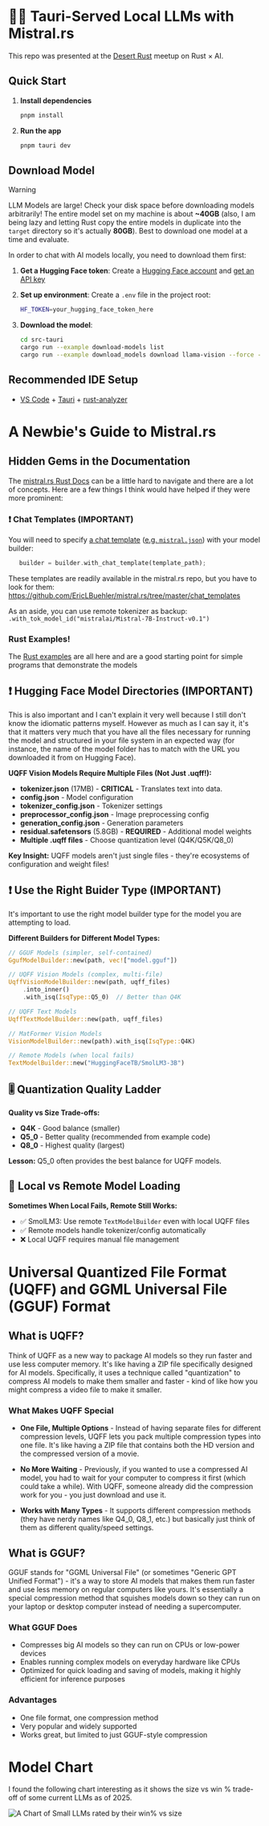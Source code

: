 # 🦙🦀 Tauri-Served Local LLMs with Mistral.rs

This repo was presented at the [Desert Rust](https://azdevs.github.io/desert-rustaceans) meetup on Rust × AI.

## Quick Start

1. **Install dependencies**

   ```bash
   pnpm install
   ```

2. **Run the app**
   ```bash
   pnpm tauri dev
   ```

## Download Model

> [!WARNING]  
> LLM Models are large! Check your disk space before downloading models arbitrarily! The entire model set on my machine is about **~40GB** (also, I am being lazy and letting Rust copy the entire models in duplicate into the `target` directory so it's actually **80GB**). Best to download one model at a time and evaluate.

In order to chat with AI models locally, you need to download them first:

1. **Get a Hugging Face token**: Create a [Hugging Face account](https://huggingface.co/) and [get an API key](https://huggingface.co/settings/tokens)

2. **Set up environment**: Create a `.env` file in the project root:

   ```bash
   HF_TOKEN=your_hugging_face_token_here
   ```

3. **Download the model**:

   ```bash
   cd src-tauri
   cargo run --example download-models list
   cargo run --example download_models download llama-vision --force --yes
   ```

## Recommended IDE Setup

- [VS Code](https://code.visualstudio.com/) + [Tauri](https://marketplace.visualstudio.com/items?itemName=tauri-apps.tauri-vscode) + [rust-analyzer](https://marketplace.visualstudio.com/items?itemName=rust-lang.rust-analyzer)

# A Newbie's Guide to Mistral.rs

## Hidden Gems in the Documentation

The [mistral.rs Rust Docs](https://ericlbuehler.github.io/mistral.rs/mistralrs/) can be a little hard to navigate and there are a lot of concepts. Here are a few things I think would have helped if they were more prominent:

### ❗ Chat Templates (IMPORTANT)

You will need to specify [a chat template](https://github.com/EricLBuehler/mistral.rs/tree/master/chat_templates) ([e.g. `mistral.json`](https://github.com/danielbank/tauri-mistral-chat/blob/main/src-tauri/examples/hello_world.rs#L187-L192)) with your model builder:

```rs
   builder = builder.with_chat_template(template_path);
```

These templates are readily available in the mistral.rs repo, but you have to look for them: https://github.com/EricLBuehler/mistral.rs/tree/master/chat_templates

As an aside, you can use remote tokenizer as backup: `.with_tok_model_id("mistralai/Mistral-7B-Instruct-v0.1")`

### Rust Examples!

The [Rust examples](https://github.com/EricLBuehler/mistral.rs/tree/master/mistralrs/examples) are all here and are a good starting point for simple programs that demonstrate the models

## ❗ Hugging Face Model Directories (IMPORTANT)

This is also important and I can't explain it very well because I still don't know the idiomatic patterns myself. However as much as I can say it, it's that it matters very much that you have all the files necessary for running the model and structured in your file system in an expected way (for instance, the name of the model folder has to match with the URL you downloaded it from on Hugging Face).

**UQFF Vision Models Require Multiple Files (Not Just .uqff!):**

- **tokenizer.json** (17MB) - **CRITICAL** - Translates text into data.
- **config.json** - Model configuration
- **tokenizer_config.json** - Tokenizer settings
- **preprocessor_config.json** - Image preprocessing config
- **generation_config.json** - Generation parameters
- **residual.safetensors** (5.8GB) - **REQUIRED** - Additional model weights
- **Multiple .uqff files** - Choose quantization level (Q4K/Q5K/Q8_0)

**Key Insight:** UQFF models aren't just single files - they're ecosystems of configuration and weight files!

## ❗ Use the Right Buider Type (IMPORTANT)

It's important to use the right model builder type for the model you are attempting to load.

**Different Builders for Different Model Types:**

```rust
// GGUF Models (simpler, self-contained)
GgufModelBuilder::new(path, vec!["model.gguf"])

// UQFF Vision Models (complex, multi-file)
UqffVisionModelBuilder::new(path, uqff_files)
    .into_inner()
    .with_isq(IsqType::Q5_0)  // Better than Q4K

// UQFF Text Models
UqffTextModelBuilder::new(path, uqff_files)

// MatFormer Vision Models
VisionModelBuilder::new(path).with_isq(IsqType::Q4K)

// Remote Models (when local fails)
TextModelBuilder::new("HuggingFaceTB/SmolLM3-3B")
```

## 🎚️ Quantization Quality Ladder

**Quality vs Size Trade-offs:**

- **Q4K** - Good balance (smaller)
- **Q5_0** - Better quality (recommended from example code)
- **Q8_0** - Highest quality (largest)

**Lesson:** Q5_0 often provides the best balance for UQFF models.

## 🚀 Local vs Remote Model Loading

**Sometimes When Local Fails, Remote Still Works:**

- ✅ SmolLM3: Use remote `TextModelBuilder` even with local UQFF files
- ✅ Remote models handle tokenizer/config automatically
- ❌ Local UQFF requires manual file management

# Universal Quantized File Format (UQFF) and GGML Universal File (GGUF) Format

## What is UQFF?

Think of UQFF as a new way to package AI models so they run faster and use less computer memory. It's like having a ZIP file specifically designed for AI models. Specifically, it uses a technique called "quantization" to compress AI models to make them smaller and faster - kind of like how you might compress a video file to make it smaller.

### What Makes UQFF Special

- **One File, Multiple Options** - Instead of having separate files for different compression levels, UQFF lets you pack multiple compression types into one file. It's like having a ZIP file that contains both the HD version and the compressed version of a movie.

- **No More Waiting** - Previously, if you wanted to use a compressed AI model, you had to wait for your computer to compress it first (which could take a while). With UQFF, someone already did the compression work for you - you just download and use it.

- **Works with Many Types** - It supports different compression methods (they have nerdy names like Q4_0, Q8_1, etc.) but basically just think of them as different quality/speed settings.

## What is GGUF?

GGUF stands for "GGML Universal File" (or sometimes "Generic GPT Unified Format") - it's a way to store AI models that makes them run faster and use less memory on regular computers like yours. It's essentially a special compression method that squishes models down so they can run on your laptop or desktop computer instead of needing a supercomputer.

### What GGUF Does

- Compresses big AI models so they can run on CPUs or low-power devices
- Enables running complex models on everyday hardware like CPUs
- Optimized for quick loading and saving of models, making it highly efficient for inference purposes

### Advantages

- One file format, one compression method
- Very popular and widely supported
- Works great, but limited to just GGUF-style compression

# Model Chart

I found the following chart interesting as it shows the size vs win % trade-off of some current LLMs as of 2025.

![A Chart of Small LLMs rated by their win% vs size](https://github.com/danielbank/tauri-mistral-chat/blob/main/model_chart.png)
